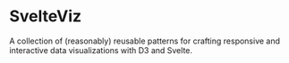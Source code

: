 # SvelteViz

A collection of (reasonably) reusable patterns for crafting responsive and interactive data visualizations with D3 and Svelte.
